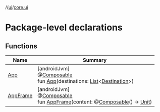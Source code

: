 //[ui](../../index.md)/[core.ui](index.md)

# Package-level declarations

## Functions

| Name | Summary |
|---|---|
| [App](-app.md) | [androidJvm]<br>@[Composable](https://developer.android.com/reference/kotlin/androidx/compose/runtime/Composable.html)<br>fun [App](-app.md)(destinations: [List](https://kotlinlang.org/api/latest/jvm/stdlib/kotlin.collections/-list/index.html)&lt;[Destination](../core.ui.model.data/-destination/index.md)&gt;) |
| [AppFrame](-app-frame.md) | [androidJvm]<br>@[Composable](https://developer.android.com/reference/kotlin/androidx/compose/runtime/Composable.html)<br>fun [AppFrame](-app-frame.md)(content: @[Composable](https://developer.android.com/reference/kotlin/androidx/compose/runtime/Composable.html)() -&gt; [Unit](https://kotlinlang.org/api/latest/jvm/stdlib/kotlin/-unit/index.html)) |
